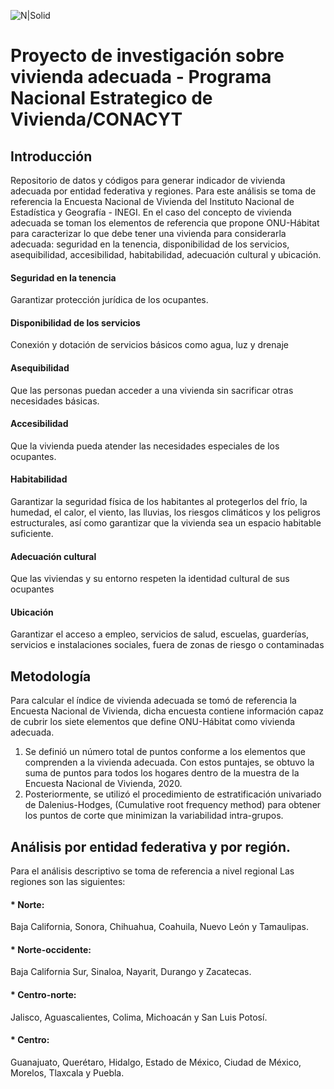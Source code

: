 ![N|Solid](https://fiuat.mx/images/uat.png)

# Proyecto de investigación sobre vivienda adecuada - Programa Nacional Estrategico de Vivienda/CONACYT
## Introducción
Repositorio de datos y códigos para generar indicador de vivienda adecuada por entidad federativa y regiones. Para este análisis se toma de referencia la Encuesta Nacional de Vivienda del Instituto Nacional de Estadística y Geografía - INEGI. En el caso del concepto de vivienda adecuada se toman los elementos de referencia que propone ONU-Hábitat para caracterizar lo que debe tener una vivienda para considerarla adecuada: seguridad en la tenencia, disponibilidad de los servicios, asequibilidad, accesibilidad, habitabilidad, adecuación cultural y ubicación. 

#### Seguridad en la tenencia
Garantizar protección jurídica de los ocupantes.
#### Disponibilidad de los servicios
Conexión y dotación de servicios básicos como agua, luz y drenaje
#### Asequibilidad
Que las personas puedan acceder a una vivienda sin sacrificar otras necesidades básicas.
#### Accesibilidad
Que la vivienda pueda atender las necesidades especiales de los ocupantes.
#### Habitabilidad
Garantizar la seguridad física de los habitantes al protegerlos del frío, la humedad, el calor, el viento, las lluvias, los riesgos climáticos y los peligros estructurales, así como garantizar que la vivienda sea un espacio habitable suficiente.
#### Adecuación cultural
Que las viviendas y su entorno respeten la identidad cultural de sus ocupantes
#### Ubicación
Garantizar el acceso a empleo, servicios de salud, escuelas, guarderías, servicios e instalaciones sociales, fuera de zonas de riesgo o contaminadas

## Metodología
Para calcular el índice de vivienda adecuada se tomó de referencia la Encuesta Nacional de Vivienda, dicha encuesta contiene información capaz de cubrir los siete elementos que define ONU-Hábitat como vivienda adecuada.

1.	Se definió un número total de puntos conforme a los elementos que comprenden a la vivienda adecuada. Con estos puntajes, se obtuvo la suma de puntos para todos los hogares dentro de la muestra de la Encuesta Nacional de Vivienda, 2020.
2.	Posteriormente, se utilizó el procedimiento de estratificación univariado de Dalenius-Hodges, (Cumulative root frequency method) para obtener los puntos de corte que minimizan la variabilidad intra-grupos.

## Análisis por entidad federativa y por región.
Para el análisis descriptivo se toma de referencia a nivel regional
Las regiones son las siguientes:
#### *	Norte: 
Baja California, Sonora, Chihuahua, Coahuila, Nuevo León y Tamaulipas.
#### *	Norte-occidente: 
Baja California Sur, Sinaloa, Nayarit, Durango y Zacatecas.
#### *	Centro-norte: 
Jalisco, Aguascalientes, Colima, Michoacán y San Luis Potosí.
#### *	Centro: 
Guanajuato, Querétaro, Hidalgo, Estado de México, Ciudad de México, Morelos, Tlaxcala y Puebla.
